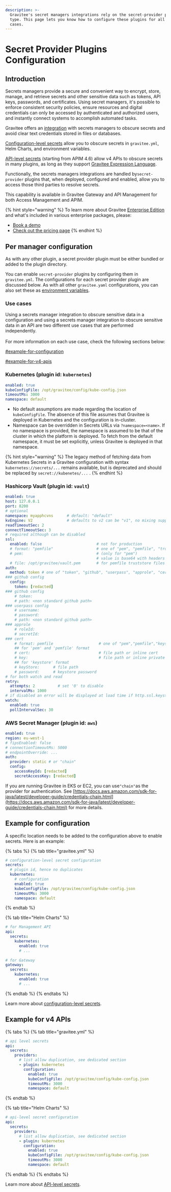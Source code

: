 ```yaml
---
description: >-
  Gravitee's secret managers integrations rely on the secret-provider plugin
  type. This page lets you know how to configure these plugins for all use
  cases.
---
```


# Secret Provider Plugins Configuration

## Introduction

Secrets managers provide a secure and convenient way to encrypt, store, manage, and retrieve secrets and other sensitive data such as tokens, API keys, passwords, and certificates. Using secret managers, it's possible to enforce consistent security policies, ensure resources and digital credentials can only be accessed by authenticated and authorized users, and instantly connect systems to accomplish automated tasks.

Gravitee offers an [integration](../../getting-started/integrations.md#secret-managers-integration) with secrets managers to obscure secrets and avoid clear text credentials stored in files or databases.

[Configuration-level secrets](configuration-level-secrets.md) allow you to obscure secrets in `gravitee.yml`, Helm Charts, and environment variables.

[API-level secrets](../../configure-v4-apis/api-level-secrets.md) (starting from APIM 4.6) allow v4 APIs to obscure secrets in many plugins, as long as they support [Gravitee Expression Language](../../getting-started/gravitee-expression-language.md). &#x20;

Functionally, the secrets managers integrations are handled by`secret-provider` plugins that, when deployed, configured and enabled, allow you to access those third parties to resolve secrets.&#x20;

This capability is available in Gravitee Gateway and API Management for both Access Management and APIM.

{% hint style="warning" %}
To learn more about Gravitee [Enterprise Edition](../../overview/enterprise-edition.md) and what's included in various enterprise packages, please:

* [Book a demo](https://app.gitbook.com/o/8qli0UVuPJ39JJdq9ebZ/s/rYZ7tzkLjFVST6ex6Jid/)
* [Check out the pricing page](https://www.gravitee.io/pricing)
{% endhint %}

## Per manager configuration

As with any other plugin, a secret provider plugin must be either bundled or added to the plugin directory.

You can enable `secret-provider` plugins by configuring them in `gravitee.yml`. The configurations for each secret provider plugin are discussed below. As with all other `gravitee.yaml` configurations, you can also set these as [environment variables](../environment-properties.md#using-environment-variables-in-different-installation-methods).

### Use cases

Using a secrets manager integration to obscure sensitive data in a configuration and using a secrets manager integration to obscure sensitive data in an API are two different use cases that are performed independently. \
\
For more information on each use case, check the following sections below:

[#example-for-configuration](secret-provider-plugins-configuration.md#example-for-configuration "mention")

&#x20;[#example-for-v4-apis](secret-provider-plugins-configuration.md#example-for-v4-apis "mention")&#x20;

### Kubernetes (plugin id: `kubernetes`)

```yaml
enabled: true
kubeConfigFile: /opt/gravitee/config/kube-config.json
timeoutMs: 3000
namespace: default
```

* No default assumptions are made regarding the location of `kubeConfigFile`. The absence of this file assumes that Gravitee is deployed in Kubernetes and the configuration is in-cluster.&#x20;
* Namespace can be overridden in Secrets URLs via `?namespace=<name>`. If no namespace is provided, the namespace is assumed to be that of the cluster in which the platform is deployed. To fetch from the default namespace, it must be set explicitly, unless Gravitee is deployed in that namespace.

{% hint style="warning" %}
The legacy method of fetching data from Kubernetes Secrets in a Gravitee configuration with syntax `kubernetes://secrets/...` remains available, but is deprecated and should be replaced by `secret://kubenetes/...` .
{% endhint %}

### Hashicorp Vault (plugin id: `vault`)

```yaml
enabled: true
host: 127.0.0.1      
port: 8200
# optional
namespace: myapphcvns      # default: "default"
kvEngine: V2               # defaults to v2 can be "v1", no mixing supported
readTimeoutSec: 2
connectTimeoutSec: 3
# required although can be disabled
ssl:
  enabled: false                        # not for production
  # format: "pemfile"                   # one of "pem", "pemfile", "truststore"
  # pem:                                # (only for "pem")
                                        # value is base64 with headers
  # file: /opt/gravitee/vault.pem       # for pemfile truststore files
auth:
  method: token # one of "token", "github", "userpass", "approle", "cert" (mTLS)
### github config
  config:
    token: [redacted]
### github config
    # token:
    # path: <non standard github path>
### userpass config
    # username:
    # password:
    # path: <non standard github path>
### approle
    # roleId:
    # secretId:
### cert
    # format: pemfile                    # one of "pem","pemfile","keystore"
    ## for 'pem' and 'pemfile' format
    # cert:                              # file path or inline cert
    # key:                               # file path or inline private key
    ## for 'keystore' format
    # keyStore:      # file path
    # password:      # keystore password
# for both watch and read
retry:
  attempts: 2          # set '0' to disable
  intervalMs: 1000
# if disabled an error will be displayed at load time if http.ssl.keystore.secret is used with watch enabled
watch:
  enabled: true
  pollIntervalSec: 30
```

### AWS Secret Manager (plugin id: `aws`)

```yaml
enabled: true
region: eu-west-1
# fipsEnabled: false
# connectionTimeoutMs: 5000
# endpointOverride: ...
auth:
  provider: static # or "chain" 
  config:
    accessKeyId: [redacted]
    secretAccessKey: [redacted]
```

If you are running Gravitee in EKS or EC2, you can use`"chain"`as the provider for authentication. See [https://docs.aws.amazon.com/sdk-for-java/latest/developer-guide/credentials-chain.html](https://docs.aws.amazon.com/sdk-for-java/latest/developer-guide/credentials-chain.html) for more details.

## Example for configuration&#x20;

A specific location needs to be added to the configuration above to enable secrets. Here is an example:

{% tabs %}
{% tab title="gravitee.yml" %}
```yaml
# configuration-level secret configuration
secrets:
  # plugin id, hence no duplicates
  kubernetes:        
    # configuration
    enabled: true
    kubeConfigFile: /opt/gravitee/config/kube-config.json
    timeoutMs: 3000
    namespace: default
```
{% endtab %}

{% tab title="Helm Charts" %}
```yaml
# for Management API
api:
  secrets:
    kubernetes:
      enabled: true
      # ...
      
# for Gateway
gateway:
  secrets:
    kubernetes:
      enabled: true
      # ...
```
{% endtab %}
{% endtabs %}

Learn more about [configuration-level secrets](configuration-level-secrets.md).

## Example for v4 APIs

{% tabs %}
{% tab title="gravitee.yml" %}
```yaml
# api level secrets
api:
  secrets:
    providers:
      # list allow duplication, see dedicated section
      - plugin: kubernetes
        configuration:
          enabled: true
          kubeConfigFile: /opt/gravitee/config/kube-config.json
          timeoutMs: 3000
          namespace: default
```
{% endtab %}

{% tab title="Helm Charts" %}
```yaml
# api-level secret configuration
api:
  secrets:
    providers:
      # list allow duplication, see dedicated section
      - plugin: kubernetes
        configuration:
          enabled: true
          kubeConfigFile: /opt/gravitee/config/kube-config.json
          timeoutMs: 3000
          namespace: default
```
{% endtab %}
{% endtabs %}

Learn more about [API-level secrets](../../configure-v4-apis/api-level-secrets.md).

